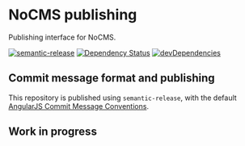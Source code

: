 # NoCMS publishing

Publishing interface for NoCMS.

[![semantic-release](https://img.shields.io/badge/%20%20%F0%9F%93%A6%F0%9F%9A%80-semantic--release-e10079.svg)](https://github.com/semantic-release/semantic-release)
[![Dependency Status](https://david-dm.org/miles-no/nocms-publishing.svg)](https://david-dm.org/miles-no/nocms-publishing)
[![devDependencies](https://david-dm.org/miles-no/nocms-publishing/dev-status.svg)](https://david-dm.org/miles-no/nocms-publishing?type=dev)

## Commit message format and publishing

This repository is published using `semantic-release`, with the default [AngularJS Commit Message Conventions](https://docs.google.com/document/d/1QrDFcIiPjSLDn3EL15IJygNPiHORgU1_OOAqWjiDU5Y/edit).

## Work in progress